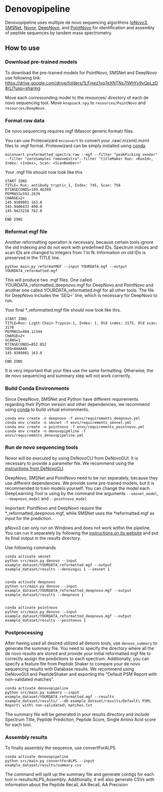# Denovopipeline

Denovopipeline uses multiple de novo sequencing algorithms ([pNovo3](http://pfind.ict.ac.cn/software/pNovo/index.html), [SMSNet](https://github.com/cmb-chula/SMSNet/tree/master#readme), [Novor](https://github.com/compomics/denovogui), [DeepNovo](https://github.com/nh2tran/DeepNovo), and [PointNovo](https://github.com/volpato30/PointNovo) for identification and assembly of peptide sequences by tandem mass spectrometry.

## How to use

### Download pre-trained models
To download the pre-trained models for PointNovo, SMSNet and DeepNovo use following link:
https://drive.google.com/drive/folders/1LFmez1yq7eXNTNs7IWhYy9vQpLzD8rLI?usp=sharing

Move each corressonding model to the resources/ directory of each de novo sequencing tool.
Move `knapsack.npy` to `resources/PointNovo` and `resources/DeepNovo`. 

### Format raw data

De novo sequencing requires mgf (Mascot generic format) files.

You can use Proteowizard `msconvert` to convert your .raw/.mzxml/.mzml files to .mgf format. Proteowizard can be simply installed using [conda](https://anaconda.org/bioconda/proteowizard).

`msconvert preformatted_spectra.raw --mgf --filter "peakPicking vendor" --filter "zeroSamples removeExtra"--filter "titleMaker Run: <RunId>, Index: <Index>, Scan: <ScanNumber>"`

Your .mgf file should now look like this
```
START IONS
TITLE= Run: antibody_tryptic_1, Index: 745, Scan: 756
RTINSECONDS=199.46399
PEPMASS=593.2639
CHARGE=2+
145.9389801 163.0
145.9406433 490.0
145.9423218 762.0
...
END IONS
```

### Reformat mgf file
Another reformatting operation is necessary, because certain tools ignore the old indexing and do not work with predefined
IDs. Spectrum indices and scan IDs are changed to integers from 1 to N. Information on old IDs is preserved in the TITLE line.

`python main.py reformatMGF --input YOURDATA.mgf --output YOURDATA_reformatted.mgf`

This will produce two .mgf files. One called YOURDATA_reformatted_deepnovo.mgf for DeepNovo and PointNovo and another one called YOURDATA_reformatted.mgf for all other tools. The file for DeepNovo includes the 'SEQ=' line, which is necessary for DeepNovo to run.

Your final *_reformatted.mgf file should now look like this.
```
START IONS
TITLE=Run: Light-Chain-Trypsin-1, Index: 1, Old index: 3175, Old scan: 3176
PEPMASS=404.12344
CHARGE=2+
SCANS=1
RTINSECONDS=852.852
SEQ=AAAAAA
145.9389801 163.0
...
END IONS
```
It is very important that your files use the same formatting. Otherwise, the de novo sequencing and summary step will not work correctly.


### Build Conda Environments

Since DeepNovo, SMSNet and Python have different requirements regarding their Python version and other dependencies, we recommend
using [conda](https://docs.anaconda.com/anaconda/install/) to build virtual environments.
```
conda env create -n deepnovo -f envs/requirements_deepnovo.yml
conda env create -n smsnet -f envs/requirements_smsnet.yml
conda env create -n pointnovo -f envs/requirements_pointnovo.yml
conda env create -n denovopipeline -f envs/requirements_denovopipeline.yml
```

### Run de novo sequencing tools

Novor will be executed by using DeNovoCLI from DeNovoGUI. It is necessary to provide a parameter file. We recommend using the [instructions from DeNovoCLI](https://github.com/compomics/denovogui/wiki/IdentificationParametersCLI).

DeepNovo, SMSNet and PointNovo need to be run separately, because they use different dependencies. We provide some pre-trained models, but it is recommended to train models yourself. You can change the model each DeepLearning Tool is using by the command line arguments `--smsnet_model`, `--deepnovo_model` and `--pointnovo_model`

Important: PointNovo and DeepNovo require the *_reformatted_deepnovo.mgf, while SMSNet uses the *reformatted.mgf as input for the prediction. 

pNovo3 can only run on Windows and does not work within the pipeline. You can run it separately by following the [instructions on its website](http://pfind.ict.ac.cn/software/pNovo/index.html) and put its final output in the results directory.

Use following commands
```
conda activate smsnet
python src/main.py denovo --input example_dataset/YOURDATA_reformatted.mgf --output example_dataset/results --denovogui 1 --smsnet 1


conda activate deepnovo
python src/main.py denovo --input example_dataset/YOURDATA_reformatted_deepnovo.mgf --output example_dataset/results --deepnovo 1


conda activate pointnovo
python src/main.py denovo --input example_dataset/YOURDATA_reformatted_deepnovo.mgf --output example_dataset/results --pointnovo 1
```

### Postprocessing

After having used all desired utilized all denovo tools, use `denovo_summary` to generate the summary file. 
You need to specify the directory where all the de novo results are stored and provide your initial reformatted mgf file to correctly assign the predictions to each spectrum. Additionally, you can specify a feature file from Peptide Shaker to compare your de novo sequencing results with Database results. We recommend using DeNovoGUI and PeptideShaker and exporting the "Default PSM Report with non-validated matches".

``` 
conda activate denovopipeline
python src/main.py summary --input example_dataset/YOURDATA_reformatted.mgf --results example_dataset/results/ --db example_dataset/results/Default\ PSM\ Report\ with\ non-validated\ matches.txt
```

The summary file will be generated in your results directory and include Spectrum Title, Peptide Prediction, Peptide Score, Single Amino Acid score for each tool.


### Assembly results

To finally assembly the sequence, use convertForALPS

```
conda activate denovopipeline
python src/main.py convertForALPS --input example_dataset/results/summary.csv
```
The command will split up the summary file and generate contigs for each tool in results/ALPS_Assembly. Additionally, it will also generate CSVs with information about the Peptide Recall, AA Recall, AA Precision 
